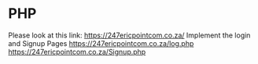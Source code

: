 # PHP
Please look at this link: https://247ericpointcom.co.za/
Implement the login and Signup Pages 
https://247ericpointcom.co.za/log.php
https://247ericpointcom.co.za/Signup.php
